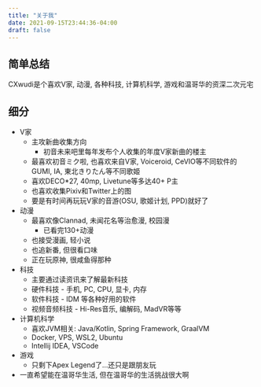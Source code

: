 ```yaml
---
title: "关于我"
date: 2021-09-15T23:44:36-04:00
draft: false
---
```


## 简单总结

CXwudi是个喜欢V家, 动漫, 各种科技, 计算机科学, 游戏和温哥华的资深二次元宅

## 细分

- V家
  - 主攻新曲收集方向
    - 初音未来吧里每年发布个人收集的年度V家新曲的楼主
  - 最喜欢初音ミク啦, 也喜欢来自V家, Voiceroid, CeVIO等不同软件的GUMI, IA, 東北きりたん等不同歌姬
  - 喜欢DECO*27, 40mp, Livetune等多达40+ P主
  - 也喜欢收集Pixiv和Twitter上的图
  - 要是有时间再玩玩V家的音游(OSU, 歌姬计划, PPD)就好了
- 动漫
  - 最喜欢像Clannad, 未闻花名等治愈漫, 校园漫
    - 已看完130+动漫
  - 也接受漫画, 轻小说
  - 也追新番, 但很看口味
  - 正在玩原神, 很咸鱼得那种
- 科技
  - 主要通过读资讯来了解最新科技
  - 硬件科技 - 手机, PC, CPU, 显卡, 内存
  - 软件科技 - IDM 等各种好用的软件
  - 视频音频科技 - Hi-Res音乐, 编解码, MadVR等等
- 计算机科学
  - 喜欢JVM相关: Java/Kotlin, Spring Framework, GraalVM
  - Docker, VPS, WSL2, Ubuntu
  - Intellij IDEA, VSCode
- 游戏
  - 只剩下Apex Legend了...还只是跟朋友玩
- 一直希望能在温哥华生活, 但在温哥华的生活挑战很大啊
